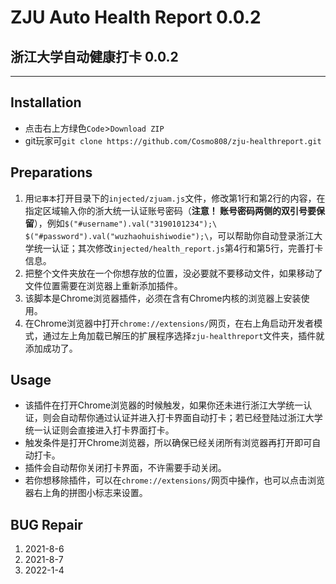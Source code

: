 # ZJU Auto Health Report 0.0.2

## 浙江大学自动健康打卡 0.0.2

---

## Installation

* 点击右上方绿色`Code`>`Download ZIP`
* git玩家可`git clone https://github.com/Cosmo808/zju-healthreport.git`

## Preparations

1. 用`记事本`打开目录下的`injected/zjuam.js`文件，修改第1行和第2行的内容，在指定区域输入你的浙大统一认证账号密码（__注意！ 账号密码两侧的双引号要保留__），例如`$("#username").val("3190101234");\ $("#password").val("wuzhaohuishiwodie");\`，可以帮助你自动登录浙江大学统一认证；其次修改`injected/health_report.js`第4行和第5行，完善打卡信息。
2. 把整个文件夹放在一个你想存放的位置，没必要就不要移动文件，如果移动了文件位置需要在浏览器上重新添加插件。
3. 该脚本是Chrome浏览器插件，必须在含有Chrome内核的浏览器上安装使用。
4. 在Chrome浏览器中打开`chrome://extensions/`网页，在右上角启动开发者模式，通过左上角加载已解压的扩展程序选择`zju-healthreport`文件夹，插件就添加成功了。

## Usage

* 该插件在打开Chrome浏览器的时候触发，如果你还未进行浙江大学统一认证，则会自动帮你通过认证并进入打卡界面自动打卡；若已经登陆过浙江大学统一认证则会直接进入打卡界面打卡。
* 触发条件是打开Chrome浏览器，所以确保已经关闭所有浏览器再打开即可自动打卡。
* 插件会自动帮你关闭打卡界面，不许需要手动关闭。
* 若你想移除插件，可以在`chrome://extensions/`网页中操作，也可以点击浏览器右上角的拼图小标志来设置。

## BUG Repair

1. 2021-8-6 
2. 2021-8-7 
3. 2022-1-4 

